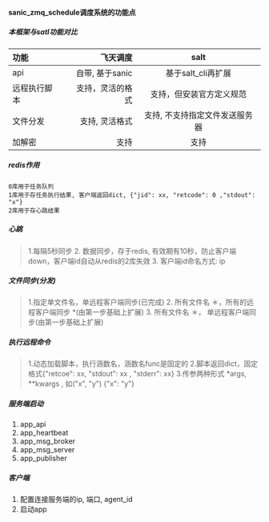 #### sanic_zmq_schedule调度系统的功能点

##### 本框架与satl功能对比
| 功能| 飞天调度     |    salt | 
| :-------- | --------:| :--: |
| api       | 自带, 基于sanic | 基于salt_cli再扩展  |
| 远程执行脚本|   支持，灵活的格式| 支持，但安装官方定义规范 |
| 文件分发   | 支持, 灵活格式     | 支持, 不支持指定文件发送服务器| 
| 加解密   | 支持    | 支持| 

##### redis作用
    0库用于任务队列
    1库用于存任务执行结果, 客户端返回dict, {"jid": xx, "retcode": 0 ,"stdout": "x"}
    2库用于存心跳结果

##### 心跳
>   1.每隔5秒同步
     2.  数据同步，存于redis, 有效期有10秒，防止客户端down，客户端id自动从redis的2库失效
     3. 客户端id命名方式: ip
 
##### 文件同步(分发)
>    1.指定单文件名，单远程客户端同步(已完成)
     2. 所有文件名 ＊，所有的远程客户端同步 *(由第一步基础上扩展)
     3. 所有文件名 ＊， 单远程客户端同步(由第一步基础上扩展)

##### 执行远程命令
>1.动态加载脚本，执行涵数名，涵数名func是固定的
 2.脚本返回dict，固定格式{"retcoe": xx, "stdout": xx , "stderr": xx}
 3.传参两种形式 *args, **kwargs , 如("x", "y") {"x": "y"}

##### 服务端启动
1. app_api
2. app_heartbeat
3. app_msg_broker
4. app_msg_server
5. app_publisher

##### 客户端
1. 配置连接服务端的ip, 端口, agent_id
2. 启动app



